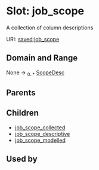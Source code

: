 
# Slot: job_scope

A collection of column descriptions

URI: [saved:job_scope](https://marine.gov.scot/metadata/saved/schema/job_scope)


## Domain and Range

None &#8594;  <sub>0..\*</sub> [ScopeDesc](ScopeDesc.md)

## Parents


## Children

 *  [job_scope_collected](job_scope_collected.md)
 *  [job_scope_descriptive](job_scope_descriptive.md)
 *  [job_scope_modelled](job_scope_modelled.md)

## Used by

